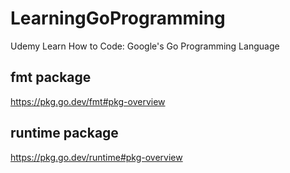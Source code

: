 # LearningGoProgramming
Udemy Learn How to Code: Google's Go Programming Language

## fmt package

https://pkg.go.dev/fmt#pkg-overview

## runtime package

https://pkg.go.dev/runtime#pkg-overview
